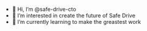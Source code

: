 - 👋 Hi, I’m @safe-drive-cto
- 👀 I’m interested in create the future of Safe Drive
- 🌱 I’m currently learning to make the greastest work

<!---
safe-drive-cto/safe-drive-cto is a ✨ special ✨ repository because its `README.md` (this file) appears on your GitHub profile.
You can click the Preview link to take a look at your changes.
--->
